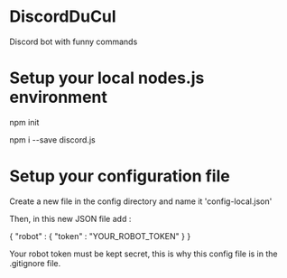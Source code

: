 # DiscordDuCul
Discord bot with funny commands

# Setup your local nodes.js environment
npm init

npm i --save discord.js

# Setup your configuration file
Create a new file in the config directory and name it 'config-local.json'

Then, in this new JSON file add :

{
    "robot" :
        {
            "token" : "YOUR_ROBOT_TOKEN"
        }
}

Your robot token must be kept secret, this is why this config file is in the .gitignore file.
